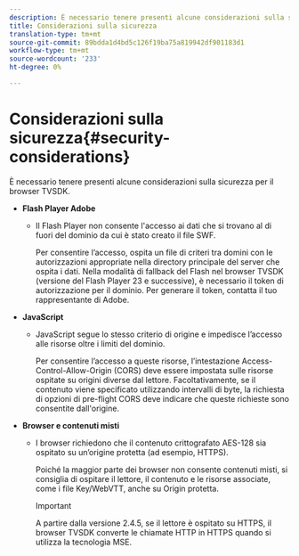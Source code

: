 ```yaml
---
description: È necessario tenere presenti alcune considerazioni sulla sicurezza per il browser TVSDK.
title: Considerazioni sulla sicurezza
translation-type: tm+mt
source-git-commit: 89bdda1d4bd5c126f19ba75a819942df901183d1
workflow-type: tm+mt
source-wordcount: '233'
ht-degree: 0%

---
```



# Considerazioni sulla sicurezza{#security-considerations}

È necessario tenere presenti alcune considerazioni sulla sicurezza per il browser TVSDK.

* **Flash Player Adobe**

   * Il Flash Player non consente l&#39;accesso ai dati che si trovano al di fuori del dominio da cui è stato creato il file SWF.

      Per consentire l’accesso, ospita un file di criteri tra domini con le autorizzazioni appropriate nella directory principale del server che ospita i dati. Nella modalità di fallback del Flash nel browser TVSDK (versione del Flash Player 23 e successive), è necessario il token di autorizzazione per il dominio. Per generare il token, contatta il tuo rappresentante di Adobe.

* **JavaScript**

   * JavaScript segue lo stesso criterio di origine e impedisce l’accesso alle risorse oltre i limiti del dominio.

      Per consentire l’accesso a queste risorse, l’intestazione Access-Control-Allow-Origin (CORS) deve essere impostata sulle risorse ospitate su origini diverse dal lettore. Facoltativamente, se il contenuto viene specificato utilizzando intervalli di byte, la richiesta di opzioni di pre-flight CORS deve indicare che queste richieste sono consentite dall&#39;origine.

* **Browser e contenuti misti**

   * I browser richiedono che il contenuto crittografato AES-128 sia ospitato su un’origine protetta (ad esempio, HTTPS).

      Poiché la maggior parte dei browser non consente contenuti misti, si consiglia di ospitare il lettore, il contenuto e le risorse associate, come i file Key/WebVTT, anche su Origin protetta.

      >[!IMPORTANT]
      >
      >A partire dalla versione 2.4.5, se il lettore è ospitato su HTTPS, il browser TVSDK converte le chiamate HTTP in HTTPS quando si utilizza la tecnologia MSE.

